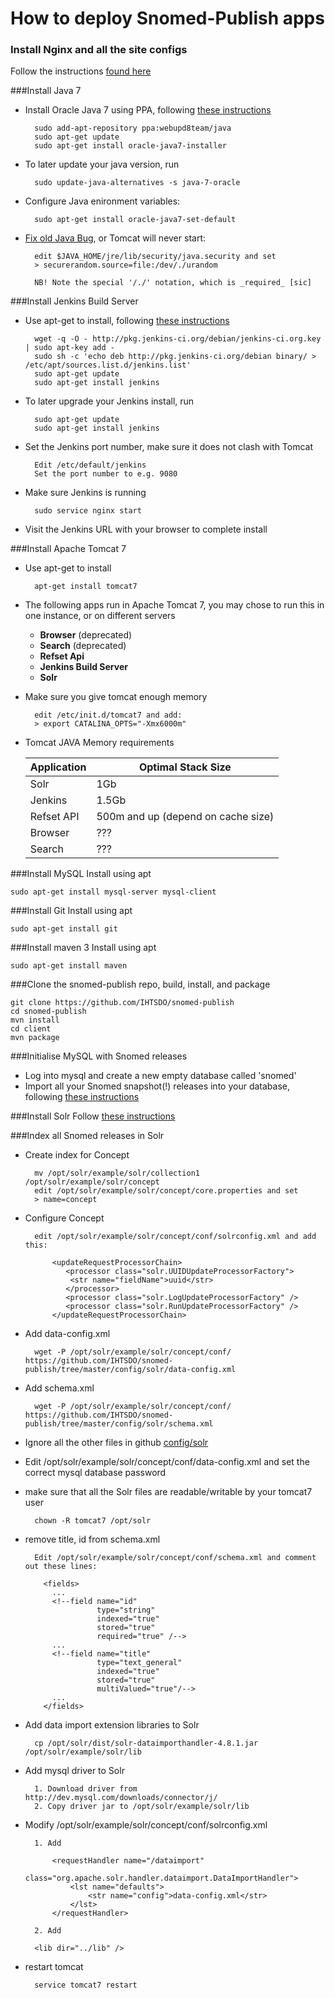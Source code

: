 # How to deploy Snomed-Publish apps


### Install Nginx and all the site configs
Follow the instructions [found here](nginx)

###Install Java 7
- Install Oracle Java 7 using PPA, following [these instructions](http://community.linuxmint.com/tutorial/view/1414)

        sudo add-apt-repository ppa:webupd8team/java
        sudo apt-get update
        sudo apt-get install oracle-java7-installer
        
- To later update your java version, run

        sudo update-java-alternatives -s java-7-oracle

- Configure Java enironment variables:

        sudo apt-get install oracle-java7-set-default

* [Fix old Java Bug](http://docs.oracle.com/cd/E13209_01/wlcp/wlss30/configwlss/jvmrand.html), or Tomcat will never start: 

        edit $JAVA_HOME/jre/lib/security/java.security and set
        > securerandom.source=file:/dev/./urandom
        
        NB! Note the special '/./' notation, which is _required_ [sic]

###Install Jenkins Build Server
- Use apt-get to install, following [these instructions](https://wiki.jenkins-ci.org/display/JENKINS/Installing+Jenkins+on+Ubuntu)

        wget -q -O - http://pkg.jenkins-ci.org/debian/jenkins-ci.org.key | sudo apt-key add -
        sudo sh -c 'echo deb http://pkg.jenkins-ci.org/debian binary/ > /etc/apt/sources.list.d/jenkins.list'
        sudo apt-get update
        sudo apt-get install jenkins
- To later upgrade your Jenkins install, run

        sudo apt-get update
        sudo apt-get install jenkins
- Set the Jenkins port number, make sure it does not clash with Tomcat

        Edit /etc/default/jenkins
        Set the port number to e.g. 9080
- Make sure Jenkins is running

        sudo service nginx start
- Visit the Jenkins URL with your browser to complete install


###Install Apache Tomcat 7
- Use apt-get to install
      
        apt-get install tomcat7

- The following apps run in Apache Tomcat 7, you may chose to run this in one instance, or on different servers
    - **Browser** (deprecated)
    - **Search** (deprecated)
    - **Refset Api**
    - **Jenkins Build Server**
    - **Solr**
    
- Make sure you give tomcat enough memory

        edit /etc/init.d/tomcat7 and add:
        > export CATALINA_OPTS="-Xmx6000m"

- Tomcat JAVA Memory requirements

    Application  | Optimal Stack Size
    ------------ | -------------
    Solr | 1Gb
    Jenkins | 1.5Gb
    Refset API | 500m and up (depend on cache size)
    Browser | ???
    Search | ???

###Install MySQL
Install using apt

    sudo apt-get install mysql-server mysql-client
    
###Install Git
Install using apt

    sudo apt-get install git

###Install maven 3
Install using apt

    sudo apt-get install maven

###Clone the snomed-publish repo, build, install, and package

    git clone https://github.com/IHTSDO/snomed-publish
    cd snomed-publish
    mvn install
    cd client
    mvn package

###Initialise MySQL with Snomed releases

- Log into mysql and create a new empty database called 'snomed'
- Import all your Snomed snapshot(!) releases into your database, following [these instructions](../client/import-main)

###Install Solr
Follow [these instructions](solr)

###Index all Snomed releases in Solr
- Create index for Concept

        mv /opt/solr/example/solr/collection1 /opt/solr/example/solr/concept
        edit /opt/solr/example/solr/concept/core.properties and set
        > name=concept

- Configure Concept
  
        edit /opt/solr/example/solr/concept/conf/solrconfig.xml and add this:

            <updateRequestProcessorChain>
               <processor class="solr.UUIDUpdateProcessorFactory">
                <str name="fieldName">uuid</str>
               </processor>
               <processor class="solr.LogUpdateProcessorFactory" />
               <processor class="solr.RunUpdateProcessorFactory" />
            </updateRequestProcessorChain>

- Add data-config.xml
        
        wget -P /opt/solr/example/solr/concept/conf/ https://github.com/IHTSDO/snomed-publish/tree/master/config/solr/data-config.xml

- Add schema.xml
  
        wget -P /opt/solr/example/solr/concept/conf/ https://github.com/IHTSDO/snomed-publish/tree/master/config/solr/schema.xml 

- Ignore all the other files in github [config/solr](https://github.com/IHTSDO/snomed-publish/tree/master/config/solr)
  
- Edit /opt/solr/example/solr/concept/conf/data-config.xml and set the correct mysql database password

- make sure that all the Solr files are readable/writable by your tomcat7 user

        chown -R tomcat7 /opt/solr


- remove title, id from schema.xml

        Edit /opt/solr/example/solr/concept/conf/schema.xml and comment out these lines:
            
          <fields>
            ...
            <!--field name="id" 
                      type="string" 
                      indexed="true" 
                      stored="true" 
                      required="true" /-->
            ...
            <!--field name="title" 
                      type="text_general" 
                      indexed="true"
                      stored="true"
                      multiValued="true"/-->
            ...
          </fields>

- Add data import extension libraries to Solr 
  
        cp /opt/solr/dist/solr-dataimporthandler-4.8.1.jar /opt/solr/example/solr/lib

- Add mysql driver to Solr
      
        1. Download driver from http://dev.mysql.com/downloads/connector/j/
        2. Copy driver jar to /opt/solr/example/solr/lib

- Modify /opt/solr/example/solr/concept/conf/solrconfig.xml
    
        1. Add

            <requestHandler name="/dataimport" 
                            class="org.apache.solr.handler.dataimport.DataImportHandler">
                <lst name="defaults">
                    <str name="config">data-config.xml</str>
                </lst>
            </requestHandler>
    
        2. Add

        <lib dir="../lib" />
            
- restart tomcat

        service tomcat7 restart
    
